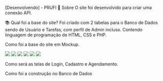 [Desenvolvendo] - PRUFI
📘 Sobre
O site foi desenvolvido para criar uma conexão API.

📚 Qual foi a base do site?
Foi criado com 2 tabelas para o Banco de Dados sendo de Usuário e Tarefas, com perfil de Admin incluso. Contendo linguagem de programação de HTML, CSS e PHP.

Como foi a base do site em Mockup.

<img src="/PROFI/img/mockup/Login-1.jpg" widht=20px/>
<img src="/PROFI/img/mockup/Login-2.jpg" widht="20px"/>
<img src="/PROFI/img/mockup/Login-3.jpg"; widht=20px/>
<img src="/PROFI/img/mockup/Login-4.jpg"/>
<img src="/PROFI/img/mockup/Login-5.jpg"/>
<img src="/PROFI/img/mockup/Login-6.jpg"/>

Como será as telas de Login, Cadastro e Agendamento.


Como foi a construção no Banco de Dados
